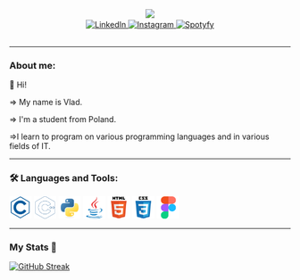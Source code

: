 <div id"headler" align="center">
  <img src="https://media.giphy.com/media/v1.Y2lkPTc5MGI3NjExNTMwMDc1N2YzZjExNjI2OTRlNmFkZjllMjM4YjlmNmRjMDcxZDc2YiZjdD1n/tsWUHlOZzq554BmeMF/giphy.gif" width="500" />
 </div>
 
 <div id= "badges" align="center">
  <a href = "https://www.linkedin.com/in/uladzislau-kamisarau-127b77271/">
    <img src="https://img.shields.io/badge/LinkedIn-blue?logo=linkedin&logoColor=white&style=for-the-badge" alt=LinkedIn Badge" />
  </a>
   <a href = "https://instagram.com/vlad_vodichka?igshid=ZDdkNTZiNTM=">
    <img src="https://img.shields.io/badge/Instagram-blue?logo=instagram&logoColor=white&style=for-the-badge" alt=Instagram Badge" />
   </a>
   <a href = "https://open.spotify.com/artist/2UT4tHBMiEsH1bXukMbn18">
    <img src="https://img.shields.io/badge/Spotify-blue?logo=spotify&logoColor=white&style=for-the-badge" alt=Spotyfy Badge" />
   </a>
  </div>
  
  
  <div id= "badges" align="center">
    <img src="https://komarev.com/ghpvc/?username=Vodichka500&style=flat-square&color=blue" alt=""/>
   </div>
   
   
 ---
 
 
 ### About me:
 :wave: Hi!
 
 => My name is Vlad.
 
 => I'm a student from Poland.
 
 =>I learn to program on various programming languages and in various fields of IT.
 
   
---


### :hammer_and_wrench:  Languages and Tools: 

<div>
   <img src="https://github.com/devicons/devicon/blob/master/icons/c/c-line.svg" title="C" alt="C" width="40" height="40"/> 
  <img src="https://github.com/devicons/devicon/blob/master/icons/cplusplus/cplusplus-line.svg" title = "C++" width = "40" height = "40" />
  <img src="https://github.com/devicons/devicon/blob/master/icons/python/python-original.svg" title="Python" alt="Python" width="40" height="40"/> 
  <img src = "https://github.com/devicons/devicon/blob/master/icons/java/java-original.svg" title = "Java" width = "40" height = "40" />
  <img src="https://github.com/devicons/devicon/blob/master/icons/html5/html5-original-wordmark.svg" title = "HTML" width="40" height="40" />
  <img src="https://github.com/devicons/devicon/blob/master/icons/css3/css3-original-wordmark.svg" title = "CSS" width = "40" height = "40" />
  <img src="https://github.com/devicons/devicon/blob/master/icons/figma/figma-original.svg" title = "Figma" width = "40" height = " />

  <img src="https://github.com/devicons/devicon/blob/master/icons/canva/canva-original.svg" title="Canva" alt="Canva" width="40" height="40"/> 
  
  
  
</div>

---
### My Stats 	:muscle:

[![GitHub Streak](http://github-readme-streak-stats.herokuapp.com?user=Vodichka500&theme=highcontrast&hide_border=%D0%9B%D0%9E%D0%96%D0%AC&mode=weekly)](https://git.io/streak-stats)


  
